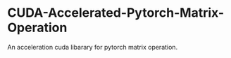 # CUDA-Accelerated-Pytorch-Matrix-Operation
An acceleration cuda libarary for pytorch matrix operation.
